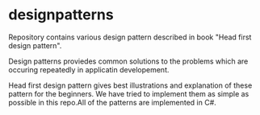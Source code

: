 # designpatterns

Repository contains various design pattern described in book "Head first design pattern".

Design patterns proviedes common solutions to the problems which are occuring repeatedly in applicatin developement.

Head first design pattern gives best illustrations and explanation of these pattern for the beginners. We have tried to implement them as simple as possible in this repo.All of the patterns are implemented in C#. 
